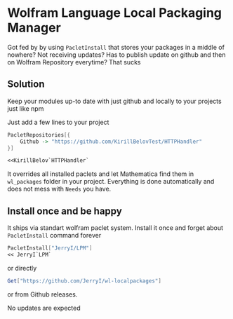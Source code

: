 # Wolfram Language Local Packaging Manager
Got fed by by using `PacletInstall` that stores your packages in a middle of nowhere? Not receiving updates?
Has to publish update on github and then on Wolfram Repository everytime?
That sucks

## Solution
Keep your modules up-to date with just github and locally to your projects just like npm

Just add a few lines to your project
```mathematica
PacletRepositories[{
    Github -> "https://github.com/KirillBelovTest/HTTPHandler"
}]

<<KirillBelov`HTTPHandler`
```

It overrides all installed paclets and let Mathematica find them in `wl_packages` folder in your project.
Everything is done automatically and does not mess with `Needs` you have.

## Install once and be happy
It ships via standart wolfram paclet system. Install it once and forget about `PacletInstall` command forever
```mathematica
PacletInstall["JerryI/LPM"]
<< JerryI`LPM`
```

or directly
```mathematica
Get["https://github.com/JerryI/wl-localpackages"]
```

or from Github releases.

No updates are expected